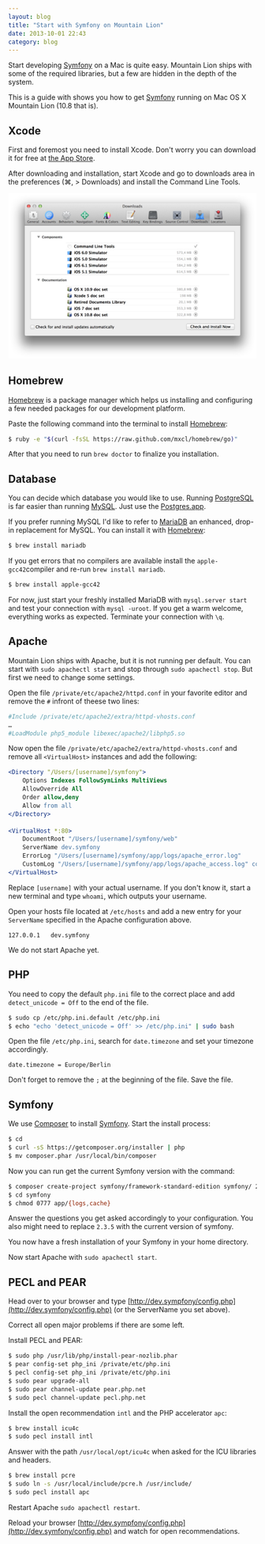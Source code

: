```yaml
---
layout: blog
title: "Start with Symfony on Mountain Lion"
date: 2013-10-01 22:43
category: blog
---
```


Start developing [Symfony](http://symfony.com/) on a Mac is quite easy. Mountain Lion ships with some of the required libraries, but a few are hidden in the depth of the system.

This is a guide with shows you how to get [Symfony](http://symfony.com/) running on  Mac OS X Mountain Lion (10.8 that is).

## Xcode

First and foremost you need to install Xcode. Don't worry you can download it for free at [the App Store](https://itunes.apple.com/de/app/xcode/id497799835?mt=12).

After downloading and installation, start Xcode and go to downloads area in the preferences (⌘, > Downloads) and install the Command Line Tools.

![Xcode Preferences Panel](/images/blog/xcode-downloads.png)

## Homebrew

[Homebrew](http://brew.sh) is a package manager which helps us installing and configuring a few needed packages for our development platform.

Paste the following command into the terminal to install [Homebrew](http://brew.sh):

```bash
$ ruby -e "$(curl -fsSL https://raw.github.com/mxcl/homebrew/go)"
```

After that you need to run `brew doctor` to finalize you installation.

## Database

You can decide which database you would like to use. Running [PostgreSQL](http://www.postgresql.org) is far easier than running [MySQL](http://www.mysql.com). Just use the [Postgres.app](http://postgresapp.com).

If you prefer running MySQL I'd like to refer to [MariaDB](https://mariadb.org) an enhanced, drop-in replacement for MySQL. You can install it with [Homebrew](http://brew.sh):

```bash
$ brew install mariadb
```

If you get errors that no compilers are available install the `apple-gcc42`compiler and re-run `brew install mariadb`.

```bash
$ brew install apple-gcc42
```

For now, just start your freshly installed MariaDB with `mysql.server start` and test your connection with `mysql -uroot`. If you get a warm welcome, everything works as expected. Terminate your connection with `\q`.

## Apache

Mountain Lion ships with Apache, but it is not running per default. You can start with `sudo apachectl start` and stop through `sudo apachectl stop`. But first we need to change some settings.

Open the file `/private/etc/apache2/httpd.conf` in your favorite editor and remove the `#` infront of theese two lines:

```apache
#Include /private/etc/apache2/extra/httpd-vhosts.conf
…
#LoadModule php5_module libexec/apache2/libphp5.so
```

Now open the file `/private/etc/apache2/extra/httpd-vhosts.conf` and remove all `<VirtualHost>` instances and add the following:

```apache
<Directory "/Users/[username]/symfony">
    Options Indexes FollowSymLinks MultiViews
    AllowOverride All
    Order allow,deny
    Allow from all
</Directory>

<VirtualHost *:80>
    DocumentRoot "/Users/[username]/symfony/web"
    ServerName dev.symfony
    ErrorLog "/Users/[username]/symfony/app/logs/apache_error.log"
    CustomLog "/Users/[username]/symfony/app/logs/apache_access.log" common
</VirtualHost>
```

Replace `[username]` with your actual username. If you don't know it, start a new terminal and type `whoami`, which outputs your username.

Open your hosts file located at `/etc/hosts` and add a new entry for your `ServerName` specified in the Apache configuration above.

```
127.0.0.1   dev.symfony
```

We do not start Apache yet.

## PHP

You need to copy the default `php.ini` file to the correct place and add `detect_unicode = Off` to the end of the file.

```bash
$ sudo cp /etc/php.ini.default /etc/php.ini
$ echo "echo 'detect_unicode = Off' >> /etc/php.ini" | sudo bash
```

Open the file `/etc/php.ini`, search for `date.timezone` and set your timezone accordingly.

```
date.timezone = Europe/Berlin
```

Don't forget to remove the `;` at the beginning of the file. Save the file.

## Symfony

We use [Composer](http://getcomposer.org) to install [Symfony](http://symfony.com/). Start the install process:

```bash
$ cd
$ curl -sS https://getcomposer.org/installer | php
$ mv composer.phar /usr/local/bin/composer
```

Now you can run get the current Symfony version with the command:

```bash
$ composer create-project symfony/framework-standard-edition symfony/ 2.3.5
$ cd symfony
$ chmod 0777 app/{logs,cache}
```

Answer the questions you get asked accordingly to your configuration. You also might need to replace `2.3.5` with the current version of symfony.

You now have a fresh installation of your Symfony in your home directory.

Now start Apache with `sudo apachectl start`.

## PECL and PEAR

Head over to your browser and type [http://dev.sympfony/config.php](http://dev.symfony/config.php) (or the ServerName you set above).

Correct all open major problems if there are some left.

Install PECL and PEAR:

```bash
$ sudo php /usr/lib/php/install-pear-nozlib.phar
$ pear config-set php_ini /private/etc/php.ini
$ pecl config-set php_ini /private/etc/php.ini
$ sudo pear upgrade-all
$ sudo pear channel-update pear.php.net
$ sudo pecl channel-update pecl.php.net
```

Install the open recommendation `intl` and the PHP accelerator `apc`:

```bash
$ brew install icu4c
$ sudo pecl install intl
```

Answer with the path `/usr/local/opt/icu4c` when asked for the ICU libraries and headers.

```bash
$ brew install pcre
$ sudo ln -s /usr/local/include/pcre.h /usr/include/
$ sudo pecl install apc
````

Restart Apache `sudo apachectl restart`.

Reload your browser [http://dev.sympfony/config.php](http://dev.symfony/config.php) and watch for open recommendations.
